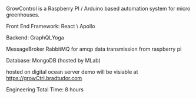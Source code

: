 GrowControl is a Raspberry PI / Arduino based automation system for micro greenhouses.

Front End Framework: React \ Apollo 

Backend: GraphQLYoga

MessageBroker RabbitMQ for amqp data transmission from raspberry pi

Database: MongoDB (hosted by MLab)

hosted on digital ocean server
demo will be visiable at https://growCtrl.bradtudor.com

Engineering Total Time: 8 hours
